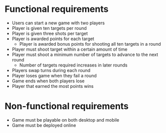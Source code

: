 # Functional requirements

- Users can start a new game with two players
- Player is given ten targets per round
- Player is given three shots per target
- Player is awarded points for each target
  - Player is awarded bonus points for shooting all ten targets in a round
- Player must shoot target within a certain amount of time
- Player must shoot a minimum number of targets to advance to the next round
  - Number of targets required increases in later rounds
- Players swap turns during each round
- Player loses game when they fail a round
- Game ends when both players lose
- Player that earned the most points wins

# Non-functional requirements

- Game must be playable on both desktop and mobile
- Game must be deployed online
